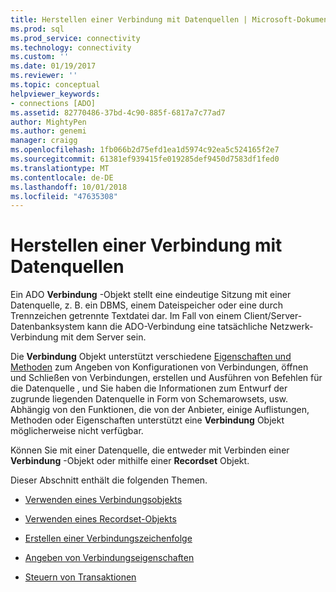 ```yaml
---
title: Herstellen einer Verbindung mit Datenquellen | Microsoft-Dokumentation
ms.prod: sql
ms.prod_service: connectivity
ms.technology: connectivity
ms.custom: ''
ms.date: 01/19/2017
ms.reviewer: ''
ms.topic: conceptual
helpviewer_keywords:
- connections [ADO]
ms.assetid: 82770486-37bd-4c90-885f-6817a7c77ad7
author: MightyPen
ms.author: genemi
manager: craigg
ms.openlocfilehash: 1fb066b2d75efd1ea1d5974c92ea5c524165f2e7
ms.sourcegitcommit: 61381ef939415fe019285def9450d7583df1fed0
ms.translationtype: MT
ms.contentlocale: de-DE
ms.lasthandoff: 10/01/2018
ms.locfileid: "47635308"
---
```

# <a name="connecting-to-data-sources"></a>Herstellen einer Verbindung mit Datenquellen
Ein ADO **Verbindung** -Objekt stellt eine eindeutige Sitzung mit einer Datenquelle, z. B. ein DBMS, einem Dateispeicher oder eine durch Trennzeichen getrennte Textdatei dar. Im Fall von einem Client/Server-Datenbanksystem kann die ADO-Verbindung eine tatsächliche Netzwerk-Verbindung mit dem Server sein.  
  
 Die **Verbindung** Objekt unterstützt verschiedene [Eigenschaften und Methoden](../../../ado/reference/ado-api/connection-object-properties-methods-and-events.md) zum Angeben von Konfigurationen von Verbindungen, öffnen und Schließen von Verbindungen, erstellen und Ausführen von Befehlen für die Datenquelle , und Sie haben die Informationen zum Entwurf der zugrunde liegenden Datenquelle in Form von Schemarowsets, usw. Abhängig von den Funktionen, die von der Anbieter, einige Auflistungen, Methoden oder Eigenschaften unterstützt eine **Verbindung** Objekt möglicherweise nicht verfügbar.  
  
 Können Sie mit einer Datenquelle, die entweder mit Verbinden einer **Verbindung** -Objekt oder mithilfe einer **Recordset** Objekt.  
  
 Dieser Abschnitt enthält die folgenden Themen.  
  
-   [Verwenden eines Verbindungsobjekts](../../../ado/guide/data/using-a-connection-object.md)  
  
-   [Verwenden eines Recordset-Objekts](../../../ado/guide/data/using-a-recordset-object.md)  
  
-   [Erstellen einer Verbindungszeichenfolge](../../../ado/guide/data/creating-a-connection-string.md)  
  
-   [Angeben von Verbindungseigenschaften](../../../ado/guide/data/specifying-connection-properties.md)  
  
-   [Steuern von Transaktionen](../../../ado/guide/data/controlling-transactions-ado.md)
